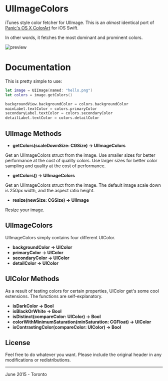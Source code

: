 # UIImageColors

iTunes style color fetcher for UIImage. This is an *almost* identical port of [Panic's OS X ColorArt](https://github.com/panicinc/ColorArt/) for iOS Swift.

In other words, it fetches the most dominant and prominent colors.

![preview](preview.png)

# Documentation

This is pretty simple to use:

```Swift
let image = UIImage(named: "hello.png")
let colors = image.getColors()

backgroundView.backgroundColor = colors.backgroundColor
mainLabel.textColor = colors.primaryColor
secondaryLabel.textColor = colors.secondaryColor
detailLabel.textColor = colors.detailColor
```

## UIImage Methods

- **getColors(scaleDownSize: CGSize) -> UIImageColors**

Get an UIImageColors struct from the image. Use smaller sizes for better performance at the cost of quality colors. Use larger sizes for better color sampling and quality at the cost of performance. 

- **getColors() -> UIImageColors**

Get an UIImageColors struct from the image. The default image scale down is 250px width, and the aspect ratio height.

- **resize(newSize: CGSize) -> UIImage**

Resize your image.

## UIImageColors

UIImageColors simply contains four different UIColor.

- **backgroundColor -> UIColor**
- **primaryColor -> UIColor**
- **secondaryColor -> UIColor**
- **detailColor -> UIColor**

## UIColor Methods

As a result of testing colors for certain properties, UIColor get's some cool extensions. The functions are self-explanatory.

- **isDarkColor -> Bool**
- **isBlackOrWhite -> Bool**
- **isDistinct(compareColor: UIColor) -> Bool**
- **colorWithMinimumSaturation(minSaturation: CGFloat) -> UIColor**
- **isContrastingColor(compareColor: UIColor) -> Bool**

## License

Feel free to do whatever you want. Please include the original header in any modifications or redistributions.

------
June 2015 - Toronto
